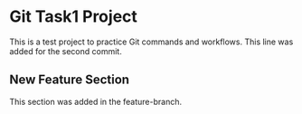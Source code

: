 # Git Task1 Project
This is a test project to practice Git commands and workflows.
This line was added for the second commit.

## New Feature Section

This section was added in the feature-branch.

